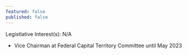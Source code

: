 ```yaml
---
featured: false
published: false
---
```

Legistlative Interest(s): N/A

* Vice Chairman at Federal Capital Territory Committee until May 2023